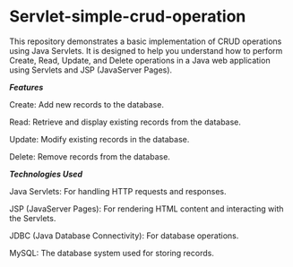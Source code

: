 # Servlet-simple-crud-operation
This repository demonstrates a basic implementation of CRUD operations using Java Servlets. It is designed to help you understand how to perform Create, Read, Update, and Delete operations in a Java web application using Servlets and JSP (JavaServer Pages).

*****Features*****

Create: Add new records to the database.

Read: Retrieve and display existing records from the database.

Update: Modify existing records in the database.

Delete: Remove records from the database.

*****Technologies Used*****

Java Servlets: For handling HTTP requests and responses.

JSP (JavaServer Pages): For rendering HTML content and interacting with the Servlets.

JDBC (Java Database Connectivity): For database operations.

MySQL: The database system used for storing records.
